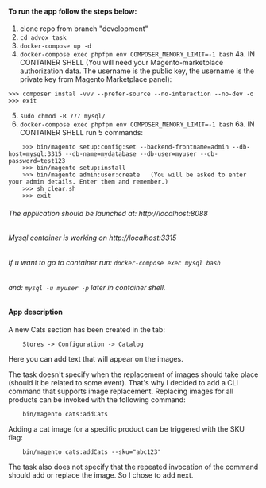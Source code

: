 
#### To run the app follow the steps below:
1. clone repo from branch "development"
2. ```cd advox_task```
3. ```docker-compose up -d```
4. ```docker-compose exec phpfpm env COMPOSER_MEMORY_LIMIT=-1 bash```
4a. IN CONTAINER SHELL (You will need your Magento-marketplace authorization data. The username is the public key, the username is the private key from Magento Marketplace panel):
```
>>> composer instal -vvv --prefer-source --no-interaction --no-dev -o
>>> exit
```
5. ```sudo chmod -R 777 mysql/```
6. ```docker-compose exec phpfpm env COMPOSER_MEMORY_LIMIT=-1 bash```
6a. IN CONTAINER SHELL run 5 commands:
```
    >>> bin/magento setup:config:set --backend-frontname=admin --db-host=mysql:3315 --db-name=mydatabase --db-user=myuser --db-password=test123
	>>> bin/magento setup:install	
	>>> bin/magento admin:user:create	(You will be asked to enter your admin details. Enter them and remember.)
	>>> sh clear.sh
	>>> exit
```

###### The application should be launched at: http://localhost:8088
###### Mysql container is working on http://localhost:3315
###### If u want to go to container run: ```docker-compose exec mysql bash```
###### and: ```mysql -u myuser -p```  later in container shell.


#### App description

A new Cats section has been created in the tab:
```
	Stores -> Configuration -> Catalog
```
Here you can add text that will appear on the images.

The task doesn't specify when the replacement of images should take place (should it be related to some event).
That's why I decided to add a CLI command that supports image replacement.
Replacing images for all products can be invoked with the following command:
```
	bin/magento cats:addCats
```
Adding a cat image for a specific product can be triggered with the SKU flag:
```
	bin/magento cats:addCats --sku="abc123"
```
The task also does not specify that the repeated invocation of the command should add or replace the image. So I chose to add next.
